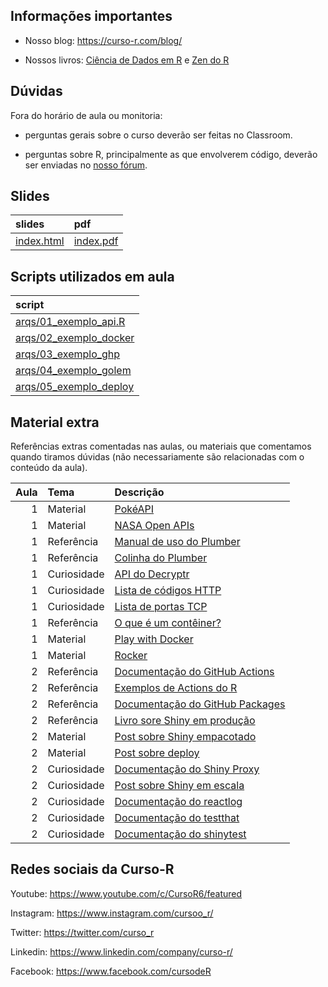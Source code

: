 
<!-- README.md is generated from README.Rmd. Please edit that file -->

## Informações importantes

- Nosso blog: <https://curso-r.com/blog/>

- Nossos livros: [Ciência de Dados em R](https://livro.curso-r.com/) e
  [Zen do R](https://curso-r.github.io/zen-do-r/)

## Dúvidas

Fora do horário de aula ou monitoria:

- perguntas gerais sobre o curso deverão ser feitas no Classroom.

- perguntas sobre R, principalmente as que envolverem código, deverão
  ser enviadas no [nosso fórum](https://discourse.curso-r.com/).

## Slides

| slides                                                              | pdf                                                               |
|:--------------------------------------------------------------------|:------------------------------------------------------------------|
| [index.html](https://curso-r.github.io/main-deploy/docs/index.html) | [index.pdf](https://curso-r.github.io/main-deploy/docs/index.pdf) |

## Scripts utilizados em aula

| script                                                                                              |
|:----------------------------------------------------------------------------------------------------|
| [arqs/01_exemplo_api.R](https://github.com/curso-r/main-deploy/tree/master/arqs/01_exemplo_api.R)   |
| [arqs/02_exemplo_docker](https://github.com/curso-r/main-deploy/tree/master/arqs/02_exemplo_docker) |
| [arqs/03_exemplo_ghp](https://github.com/curso-r/main-deploy/tree/master/arqs/03_exemplo_ghp)       |
| [arqs/04_exemplo_golem](https://github.com/curso-r/main-deploy/tree/master/arqs/04_exemplo_golem)   |
| [arqs/05_exemplo_deploy](https://github.com/curso-r/main-deploy/tree/master/arqs/05_exemplo_deploy) |

## Material extra

Referências extras comentadas nas aulas, ou materiais que comentamos
quando tiramos dúvidas (não necessariamente são relacionadas com o
conteúdo da aula).

| Aula | Tema        | Descrição                                                                                      |
|-----:|:------------|:-----------------------------------------------------------------------------------------------|
|    1 | Material    | [PokéAPI](https://pokeapi.co/docs/v2)                                                          |
|    1 | Material    | [NASA Open APIs](https://api.nasa.gov/)                                                        |
|    1 | Referência  | [Manual de uso do Plumber](https://www.rplumber.io/)                                           |
|    1 | Referência  | [Colinha do Plumber](https://raw.githubusercontent.com/rstudio/cheatsheets/master/plumber.pdf) |
|    1 | Curiosidade | [API do Decryptr](https://decryptr.netlify.app/)                                               |
|    1 | Curiosidade | [Lista de códigos HTTP](https://pt.wikipedia.org/wiki/Lista_de_c%C3%B3digos_de_estado_HTTP)    |
|    1 | Curiosidade | [Lista de portas TCP](https://pt.wikipedia.org/wiki/Lista_de_portas_dos_protocolos_TCP_e_UDP)  |
|    1 | Referência  | [O que é um contêiner?](https://www.docker.com/resources/what-container)                       |
|    1 | Material    | [Play with Docker](https://labs.play-with-docker.com/)                                         |
|    1 | Material    | [Rocker](https://hub.docker.com/u/rocker)                                                      |
|    2 | Referência  | [Documentação do GitHub Actions](https://docs.github.com/pt/actions)                           |
|    2 | Referência  | [Exemplos de Actions do R](https://github.com/r-lib/actions/tree/master/examples)              |
|    2 | Referência  | [Documentação do GitHub Packages](https://docs.github.com/pt/packages)                         |
|    2 | Referência  | [Livro sore Shiny em produção](https://engineering-shiny.org/)                                 |
|    2 | Material    | [Post sobre Shiny empacotado](https://blog.curso-r.com/posts/2019-07-16-golem/)                |
|    2 | Material    | [Post sobre deploy](https://blog.curso-r.com/posts/2019-09-06-app-deploy/)                     |
|    2 | Curiosidade | [Documentação do Shiny Proxy](https://www.shinyproxy.io/)                                      |
|    2 | Curiosidade | [Post sobre Shiny em escala](https://shiny.rstudio.com/articles/scaling-and-tuning.html)       |
|    2 | Curiosidade | [Documentação do reactlog](https://rstudio.github.io/reactlog/)                                |
|    2 | Curiosidade | [Documentação do testthat](https://testthat.r-lib.org/)                                        |
|    2 | Curiosidade | [Documentação do shinytest](https://github.com/rstudio/shinytest/)                             |

## Redes sociais da Curso-R

Youtube: <https://www.youtube.com/c/CursoR6/featured>

Instagram: <https://www.instagram.com/cursoo_r/>

Twitter: <https://twitter.com/curso_r>

Linkedin: <https://www.linkedin.com/company/curso-r/>

Facebook: <https://www.facebook.com/cursodeR>
